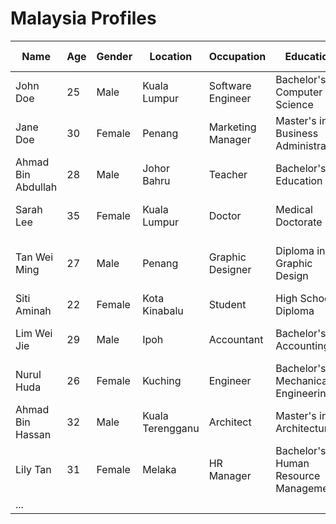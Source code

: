 # Malaysia Profiles

| Name             | Age | Gender | Location         | Occupation        | Education                       | Languages Spoken        | Interests                                |
|------------------|-----|--------|------------------|-------------------|--------------------------------|------------------------|------------------------------------------|
| John Doe         | 25  | Male   | Kuala Lumpur     | Software Engineer | Bachelor's in Computer Science  | English, Malay, Mandarin | Technology, Travel, Cooking              |
| Jane Doe         | 30  | Female | Penang           | Marketing Manager | Master's in Business Administration | English, Malay, Tamil  | Marketing, Reading, Yoga                 |
| Ahmad Bin Abdullah | 28 | Male   | Johor Bahru      | Teacher           | Bachelor's in Education         | Malay, English         | Education, Football, Music               |
| Sarah Lee        | 35  | Female | Kuala Lumpur     | Doctor            | Medical Doctorate               | English, Malay, Mandarin | Medicine, Travel, Photography           |
| Tan Wei Ming      | 27 | Male   | Penang           | Graphic Designer  | Diploma in Graphic Design       | English, Malay          | Design, Illustration, Video Games        |
| Siti Aminah       | 22 | Female | Kota Kinabalu    | Student           | High School Diploma             | Malay, English         | Art, Music, Fashion                      |
| Lim Wei Jie       | 29 | Male   | Ipoh             | Accountant        | Bachelor's in Accounting        | English, Malay, Mandarin | Finance, Hiking, Cooking                 |
| Nurul Huda        | 26 | Female | Kuching          | Engineer          | Bachelor's in Mechanical Engineering | English, Malay       | Engineering, Reading, Travel             |
| Ahmad Bin Hassan  | 32 | Male   | Kuala Terengganu | Architect         | Master's in Architecture        | Malay, English         | Architecture, Travel, Photography        |
| Lily Tan          | 31 | Female | Melaka           | HR Manager        | Bachelor's in Human Resource Management | English, Malay     | HR, Travel, Yoga                         |
| ...

